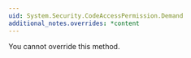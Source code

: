 ```yaml
---
uid: System.Security.CodeAccessPermission.Demand
additional_notes.overrides: *content
---
```


<p>You cannot override this method.</p>


